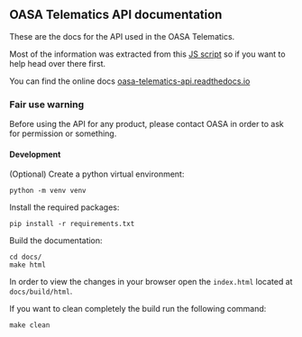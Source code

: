 ## OASA Telematics API documentation

These are the docs for the API used in the OASA Telematics.

Most of the information was extracted from this [JS script](http://telematics.oasa.gr/js/script.js)
so if you want to help head over there first.

You can find the online docs [oasa-telematics-api.readthedocs.io](http://oasa-telematics-api.readthedocs.io/en/latest/)

### Fair use warning

Before using the API for any product, please contact OASA
in order to ask for permission or something.

#### Development

(Optional) Create a python virtual environment:

```shell script
python -m venv venv
```

Install the required packages:

```shell script
pip install -r requirements.txt
```

Build the documentation:

```shell script
cd docs/
make html
```

In order to view the changes in your browser open the `index.html` located
at `docs/build/html`.

If you want to clean completely the build run the following command:
```shell script
make clean
```